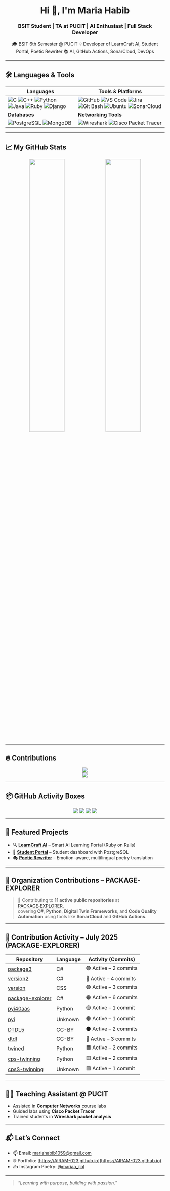 <h1 align="center">Hi 👋, I'm Maria Habib</h1>
<h3 align="center">BSIT Student | TA at PUCIT | AI Enthusiast | Full Stack Developer</h3>

<p align="center">
🎓 BSIT 6th Semester @ PUCIT  
💡 Developer of LearnCraft AI, Student Portal, Poetic Rewriter  
📚 AI, GitHub Actions, SonarCloud, DevOps  
</p>

---

## 🛠️ Languages & Tools

| Languages | Tools & Platforms |
|----------|-------------------|
| ![C](https://img.shields.io/badge/C-00599C?style=flat-square&logo=c) ![C++](https://img.shields.io/badge/C++-00599C?style=flat-square&logo=c%2B%2B) ![Python](https://img.shields.io/badge/Python-3776AB?style=flat-square&logo=python) ![Java](https://img.shields.io/badge/Java-ED8B00?style=flat-square&logo=java) ![Ruby](https://img.shields.io/badge/Ruby-red?style=flat-square&logo=ruby) ![Django](https://img.shields.io/badge/Django-092E20?style=flat-square&logo=django) | ![GitHub](https://img.shields.io/badge/GitHub-181717?style=flat-square&logo=github) ![VS Code](https://img.shields.io/badge/VSCode-007ACC?style=flat-square&logo=visual-studio-code) ![Jira](https://img.shields.io/badge/Jira-0052CC?style=flat-square&logo=jira) ![Git Bash](https://img.shields.io/badge/Git%20Bash-F05032?style=flat-square&logo=git) ![Ubuntu](https://img.shields.io/badge/Ubuntu-E95420?style=flat-square&logo=ubuntu) ![SonarCloud](https://img.shields.io/badge/SonarCloud-F3702A?style=flat-square&logo=sonarcloud) |
| **Databases** | **Networking Tools** |
| ![PostgreSQL](https://img.shields.io/badge/PostgreSQL-336791?style=flat-square&logo=postgresql) ![MongoDB](https://img.shields.io/badge/MongoDB-47A248?style=flat-square&logo=mongodb) | ![Wireshark](https://img.shields.io/badge/Wireshark-1679A7?style=flat-square&logo=wireshark) ![Cisco Packet Tracer](https://img.shields.io/badge/Cisco_Packet_Tracer-1BA0D7?style=flat-square&logo=cisco) |

---

## 📈 My GitHub Stats

<p align="center">
  <img src="https://github-readme-stats.vercel.app/api?username=AIRAM-023&show_icons=true&theme=gruvbox&hide=issues" width="47%"/>
  <img src="https://github-readme-stats.vercel.app/api/top-langs/?username=AIRAM-023&layout=compact&theme=gruvbox" width="47%"/>
</p>

---

## 🔥 Contributions

<p align="center">
  <img src="https://github-readme-streak-stats.herokuapp.com/?user=AIRAM-023&theme=gruvbox&hide_border=true" />
  <br>
  <img src="https://github-profile-summary-cards.vercel.app/api/cards/profile-details?username=AIRAM-023&theme=gruvbox" />
</p>

---

## 📦 GitHub Activity Boxes

<p align="center">
  <img src="https://github-profile-summary-cards.vercel.app/api/cards/repos-per-language?username=AIRAM-023&theme=gruvbox" />
  <img src="https://github-profile-summary-cards.vercel.app/api/cards/most-commit-language?username=AIRAM-023&theme=gruvbox" />
  <img src="https://github-profile-summary-cards.vercel.app/api/cards/stats?username=AIRAM-023&theme=gruvbox" />
  <img src="https://github-profile-summary-cards.vercel.app/api/cards/productive-time?username=AIRAM-023&theme=gruvbox&utcOffset=+5" />
</p>

---

## 🌟 Featured Projects

- 🔍 [**LearnCraft AI**](https://github.com/AIRAM-023/LearnCraftAI) – Smart AI Learning Portal (Ruby on Rails)
- 📘 [**Student Portal**](https://github.com/AIRAM-023/StudentPortal) – Student dashboard with PostgreSQL
- 🎭 [**Poetic Rewriter**](https://github.com/AIRAM-023/PoeticRewriter) – Emotion-aware, multilingual poetry translation

---

## 🏢 Organization Contributions – PACKAGE-EXPLORER

> 💼 Contributing to **11 active public repositories** at [PACKAGE‑EXPLORER](https://github.com/PACKAGE-EXPLORER),  
> covering **C#**, **Python**, **Digital Twin Frameworks**, and **Code Quality Automation** using tools like **SonarCloud** and **GitHub Actions**.

---

## 📌 Contribution Activity – July 2025 (PACKAGE‑EXPLORER)

| Repository                                                                 | Language | Activity (Commits) |
|----------------------------------------------------------------------------|----------|---------------------|
| [package3](https://github.com/PACKAGE-EXPLORER/package3)                   | C#       | 🟢 Active – 2 commits |
| [version2](https://github.com/PACKAGE-EXPLORER/version2)                   | C#       | 🔵 Active – 4 commits |
| [version](https://github.com/PACKAGE-EXPLORER/version)                     | CSS      | 🟣 Active – 3 commits |
| [package-explorer](https://github.com/PACKAGE-EXPLORER/package-explorer)   | C#       | 🟠 Active – 6 commits |
| [pyi40aas](https://github.com/PACKAGE-EXPLORER/pyi40aas)                   | Python   | 🟡 Active – 1 commit  |
| [pyi](https://github.com/PACKAGE-EXPLORER/pyi)                             | Unknown  | 🟤 Active – 1 commit  |
| [DTDL5](https://github.com/PACKAGE-EXPLORER/DTDL5)                         | CC-BY    | ⚫ Active – 2 commits |
| [dtdl](https://github.com/PACKAGE-EXPLORER/dtdl)                           | CC-BY    | 🔴 Active – 3 commits |
| [twined](https://github.com/PACKAGE-EXPLORER/twined)                       | Python   | 🟧 Active – 2 commits |
| [cps-twinning](https://github.com/PACKAGE-EXPLORER/cps-twinning)           | Python   | 🟨 Active – 2 commits |
| [cpsS-twinning](https://github.com/PACKAGE-EXPLORER/cpsS-twinning)         | Unknown  | 🟥 Active – 1 commit  |

---

## 👩‍🏫 Teaching Assistant @ PUCIT

- Assisted in **Computer Networks** course labs  
- Guided labs using **Cisco Packet Tracer**  
- Trained students in **Wireshark packet analysis**

---

## 📬 Let’s Connect

- 📫 Email: [mariahabib1059@gmail.com](mailto:mariahabib1059@gmail.com)
- 🌐 Portfolio: [https://AIRAM-023.github.io](https://AIRAM-023.github.io)
- ✍️ Instagram Poetry: [@mariaa_jlol](https://instagram.com/mariaa_1363)

---

> *“Learning with purpose, building with passion.”*
